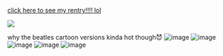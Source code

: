 [click here to see my rentry!!!! lol](https://rentry.co/camirentry)

![](https://c.tenor.com/2tmFzIpCJTYAAAAd/shinji-shinji-ikari.gif)

why the beatles cartoon versions kinda hot though😈
![image](https://user-images.githubusercontent.com/111396851/185261462-e9813d61-29b0-4246-a072-18c8a032ac69.png)
![image](https://user-images.githubusercontent.com/111396851/185261598-0005341d-eef1-4407-9b9b-36ad761075cd.png)
![image](https://user-images.githubusercontent.com/111396851/185261644-86febc8b-c3f7-45e6-9ddd-566229d56c53.png)
![image](https://user-images.githubusercontent.com/111396851/185261658-dd86d309-c6ed-4d96-93e8-3c666020841c.png)
![image](https://user-images.githubusercontent.com/111396851/185261682-9a12d75c-2f18-465a-8ced-db9b3d39549e.png)
